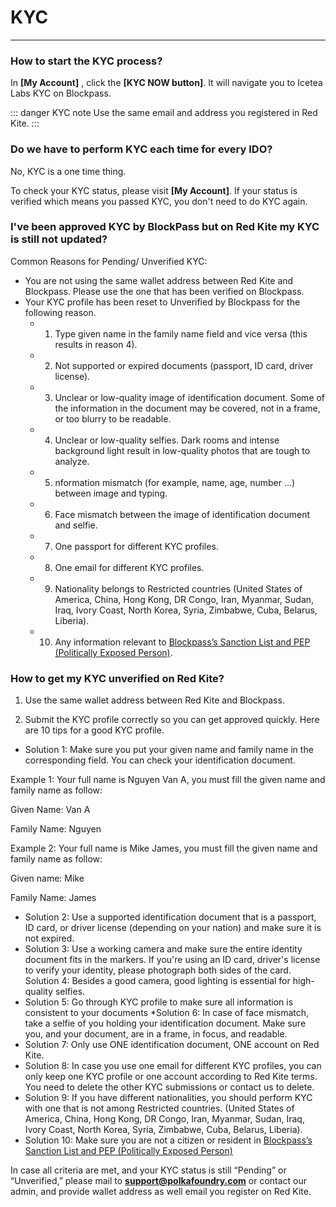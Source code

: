 # KYC

---

### How to start the KYC process?

In **[My Account]** , click the **[KYC NOW button]**. It will navigate you to Icetea Labs KYC on Blockpass.

::: danger KYC note
Use the same email and address you registered in Red Kite.
:::

### Do we have to perform KYC each time for every IDO?

No, KYC is a one time thing.

To check your KYC status, please visit **[My Account]**. If your status is verified which means you passed KYC, you don't need to do KYC again.

### I've been approved KYC by BlockPass but on Red Kite my KYC is still not updated?

Common Reasons for Pending/ Unverified KYC:
* You are not using the same wallet address between Red Kite and Blockpass. Please use the one that has been verified on Blockpass.
* Your KYC profile has been reset to Unverified by Blockpass for the following reason.
  * 1. Type given name in the family name field and vice versa (this results in reason 4).
  * 2. Not supported or expired documents (passport, ID card, driver license).
  * 3. Unclear or low-quality image of identification document. Some of the information in the document may be covered, not in a frame, or too blurry to be readable.
  * 4. Unclear or low-quality selfies. Dark rooms and intense background light result in low-quality photos that are tough to analyze.
  * 5. nformation mismatch (for example, name, age, number …) between image and typing.
  * 6. Face mismatch between the image of identification document and selfie.
  * 7. One passport for different KYC profiles.
  * 8. One email for different KYC profiles.
  * 9. Nationality belongs to Restricted countries (United States of America, China, Hong Kong, DR Congo, Iran, Myanmar, Sudan, Iraq, Ivory Coast, North Korea, Syria, Zimbabwe, Cuba, Belarus, Liberia).
  *  10. Any information relevant to [Blockpass’s Sanction List and PEP (Politically Exposed Person)](https://www.blockpass.org/2020/08/24/what-are-sanctions-lists).

### How to get my KYC unverified on Red Kite?

1. Use the same wallet address between Red Kite and Blockpass.

2. Submit the KYC profile correctly so you can get approved quickly. Here are 10 tips for a good KYC profile.

* Solution 1: Make sure you put your given name and family name in the corresponding field. You can check your identification document.

Example 1: Your full name is Nguyen Van A, you must fill the given name and family name as follow:

  Given Name: Van A

  Family Name: Nguyen

Example 2: Your full name is Mike James, you must fill the given name and family name as follow:

  Given name: Mike

  Family Name: James

* Solution 2: Use a supported identification document that is a passport, ID card, or driver license (depending on your nation) and make sure it is not expired.
* Solution 3: Use a working camera and make sure the entire identity document fits in the markers. If you're using an ID card, driver's license to verify your identity, please photograph both sides of the card.
Solution 4: Besides a good camera, good lighting is essential for high-quality selfies. 
* Solution 5: Go through KYC profile to make sure all information is consistent to your documents
*Solution 6: In case of face mismatch, take a selfie of you holding your identification document.  Make sure you, and your document, are in a frame, in focus, and readable. 
* Solution 7: Only use ONE identification document, ONE account on Red Kite. 
* Solution 8: In case you use one email for different KYC profiles, you can only keep one KYC profile or one account according to Red Kite terms. You need to delete the other KYC submissions or contact us to delete.
* Solution 9: If you have different nationalities, you should perform KYC with one that is not among Restricted countries. (United States of America, China, Hong Kong, DR Congo, Iran, Myanmar, Sudan, Iraq, Ivory Coast, North Korea, Syria, Zimbabwe, Cuba, Belarus, Liberia).
* Solution 10: Make sure you are not a citizen or resident in [Blockpass’s Sanction List and PEP (Politically Exposed Person)](https://www.blockpass.org/2020/08/24/what-are-sanctions-lists)

In case all criteria are met, and your KYC status is still “Pending” or “Unverified,” please mail to **support@polkafoundry.com** or contact our admin, and provide wallet address as well email you register on Red Kite.